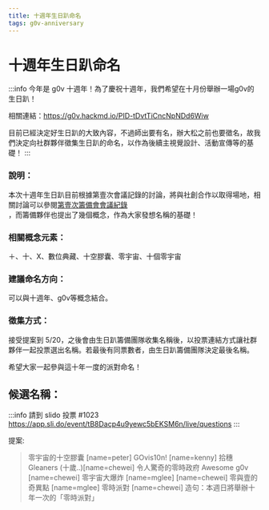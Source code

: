 ```yaml
---
title: 十週年生日趴命名
tags: g0v-anniversary
---
```


# 十週年生日趴命名
:::info 
今年是 g0v 十週年！為了慶祝十週年，我們希望在十月份舉辦一場g0v的生日趴！

相關連結：https://g0v.hackmd.io/PID-tDvtTiCncNpNDd6Wiw 

目前已經決定好生日趴的大致內容，不過師出要有名，辦大松之前也要徵名，故我們決定向社群夥伴徵集生日趴的命名，以作為後續主視覺設計、活動宣傳等的基礎！
:::

### 說明：
本次十週年生日趴目前根據第壹次會議記錄的討論，將與社創合作以取得場地，相關討論可以參閱[第壹次籌備會會議紀錄](https://g0v.hackmd.io/OzDRWm3yQCWAylMo6BnrcA)  
，而籌備夥伴也提出了幾個概念，作為大家發想名稱的基礎！

### 相關概念元素：
＋、十、X、數位典藏、十空膠囊、零宇宙、十個零宇宙

### 建議命名方向：
可以與十週年、g0v等概念結合。

### 徵集方式：
接受提案到 5/20，之後會由生日趴籌備團隊收集名稱後，以投票連結方式讓社群夥伴一起投票選出名稱。若最後有同票數者，由生日趴籌備團隊決定最後名稱。

希望大家一起參與這十年一度的派對命名！


## 候選名稱：

:::info
請到 slido 投票 #1023
https://app.sli.do/event/tB8Dacp4u9yewc5bEKSM6n/live/questions
:::

提案:
> 零宇宙的十空膠囊 [name=peter]
> GOvis10n! [name=kenny]
> 拾穗 Gleaners  (十歲..)[name=chewei]
> 令人驚奇的零時政府 Awesome g0v [name=chewei]
> 零宇宙大爆炸 [name=mglee] [name=chewei]
> 零與壹的奇異點 [name=mglee]
> 零時派對 [name=chewei] 造句：本週日將舉辦十年一次的「零時派對」
> 

 


